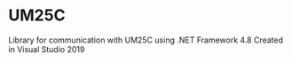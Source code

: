 # UM25C
Library for communication with UM25C using .NET Framework 4.8
Created in Visual Studio 2019
